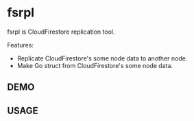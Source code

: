 # fsrpl

fsrpl is CloudFirestore replication tool.

Features:
- Replicate CloudFirestore's some node data to another node.
- Make Go struct from CloudFirestore's some node data.


## DEMO

## USAGE

